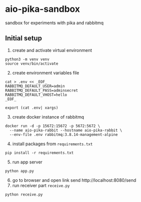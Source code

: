 # aio-pika-sandbox

sandbox for experiments with pika and rabbitmq

## Initial setup

1. create and activate virtual environment
```shell
python3 -m venv venv
source venv/bin/activate
```
2. create environment variables file
```shell
cat > .env << _EOF_
RABBITMQ_DEFAULT_USER=admin
RABBITMQ_DEFAULT_PASS=adminsecret
RABBITMQ_DEFAULT_VHOST=hello
_EOF_

export (cat .env| xargs)
```
3. create docker instance of rabbitmq
```shell
docker run -d -p 15672:15672 -p 5672:5672 \
  --name aio-pika-rabbit --hostname aio-pika-rabbit \
  --env-file .env rabbitmq:3.8.14-management-alpine
```
4. install packages from `requirements.txt`
```shell
pip install -r requirements.txt
```
5. run app server
```shell
python app.py
```
6. go to browser and open link send http://localhost:8080/send
7. run receiver part `receive.py`
```shell
python receive.py
```
